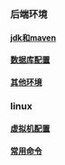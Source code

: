 ### 后端环境
#### [jdk和maven](jdk%E5%92%8Cmaven.md)
#### [数据库配置](%E6%95%B0%E6%8D%AE%E5%BA%93%E9%85%8D%E7%BD%AE.md)
#### [其他环境](./%E5%85%B6%E4%BB%96%E7%8E%AF%E5%A2%83.md)
### linux
#### [虚拟机配置](./虚拟机配置.md)
#### [常用命令](./常用命令.md)
